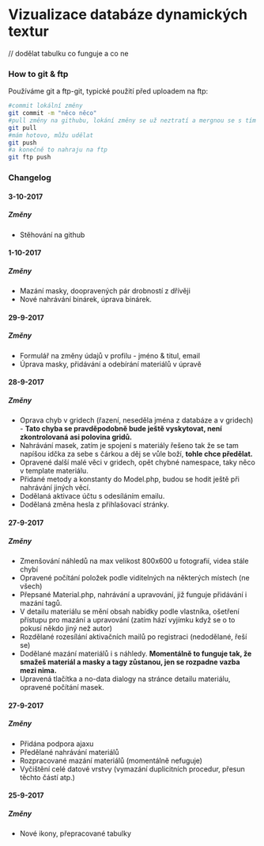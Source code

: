 # Vizualizace databáze dynamických textur

// dodělat tabulku co funguje a co ne

### How to git & ftp

Používáme git a ftp-git, typické použití před uploadem na ftp:
```bash
#commit lokální změny
git commit -m "něco něco"
#pull změny na githubu, lokání změny se už neztratí a mergnou se s tím co je nahrané, neměly by být konflikty většinou, kdyžtak pořešit přes git add
git pull 
#mám hotovo, můžu udělat
git push
#a konečně to nahraju na ftp
git ftp push
```
### Changelog

#### 3-10-2017
##### Změny
* Stěhování na github

#### 1-10-2017
##### Změny
* Mazání masky, doopravených pár drobností z dřívěji
* Nové nahrávání binárek, úprava binárek.

#### 29-9-2017
##### Změny
* Formulář na změny údajů v profilu - jméno & titul, email
* Úprava masky, přidávání a odebírání materiálů v úpravě

#### 28-9-2017
##### Změny
* Oprava chyb v gridech (řazení, neseděla jména z databáze a v gridech) - **Tato chyba se pravděpodobně bude ještě vyskytovat, není zkontrolovaná asi polovina gridů.**
* Nahrávání masek, zatím je spojení s materiály řešeno tak že se tam napíšou idčka za sebe s čárkou a děj se vůle boží, **tohle chce předělat.**
* Opravené další malé věci v gridech, opět chybné namespace, taky něco v template materiálu.
* Přidané metody a konstanty do Model.php, budou se hodit ještě při nahrávání jiných věcí.
* Dodělaná aktivace účtu s odesíláním emailu.
* Dodělaná změna hesla z přihlašovací stránky.

#### 27-9-2017
##### Změny
* Zmenšování náhledů na max velikost 800x600 u fotografií, videa stále chybí
* Opravené počítání položek podle viditelných na některých místech (ne všech)
* Přepsané Material.php, nahrávání a upravování, již funguje přidávání i mazání tagů.
* V detailu materiálu se mění obsah nabídky podle vlastníka, ošetření přístupu pro mazání a upravování (zatím hází vyjímku když se o to pokusí někdo jiný než autor)
* Rozdělané rozesílání aktivačních mailů po registraci (nedodělané, řeší se)
* Dodělané mazání materiálů i s náhledy. **Momentálně to funguje tak, že smažeš materiál a masky a tagy zůstanou, jen se rozpadne vazba mezi nima.**
* Upravená tlačítka a no-data dialogy na stránce detailu materiálu, opravené počítání masek.

#### 27-9-2017
##### Změny
* Přidána podpora ajaxu
* Předělané nahrávání materiálů
* Rozpracované mazání materiálů (momentálně nefuguje)
* Vyčištění celé datové vrstvy (vymazání duplicitních procedur, přesun těchto částí atp.)

#### 25-9-2017
##### Změny
* Nové ikony, přepracované tabulky